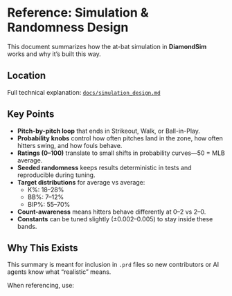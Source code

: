 # Reference: Simulation & Randomness Design

This document summarizes how the at-bat simulation in **DiamondSim** works and why it’s built this way.

## Location
Full technical explanation: [`docs/simulation_design.md`](simulation_design.md)

## Key Points
- **Pitch-by-pitch loop** that ends in Strikeout, Walk, or Ball-in-Play.
- **Probability knobs** control how often pitches land in the zone, how often hitters swing, and how fouls behave.
- **Ratings (0–100)** translate to small shifts in probability curves—50 = MLB average.
- **Seeded randomness** keeps results deterministic in tests and reproducible during tuning.
- **Target distributions** for average vs average:
  - K%: 18–28%
  - BB%: 7–12%
  - BIP%: 55–70%
- **Count-awareness** means hitters behave differently at 0–2 vs 2–0.
- **Constants** can be tuned slightly (±0.002–0.005) to stay inside these bands.

## Why This Exists
This summary is meant for inclusion in `.prd` files so new contributors or AI agents know what “realistic” means.

When referencing, use:
